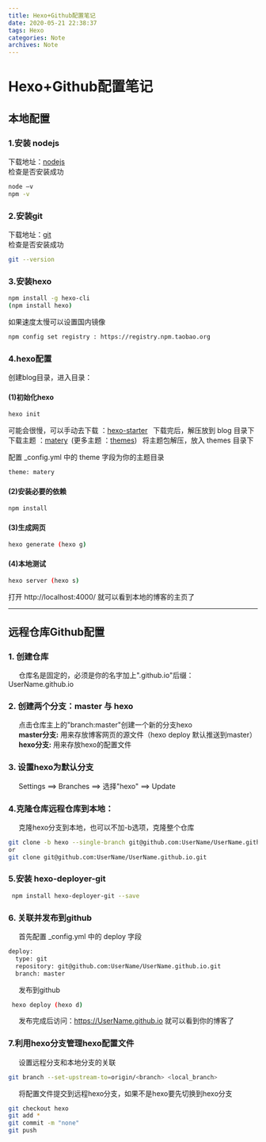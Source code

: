 ```yaml
---
title: Hexo+Github配置笔记
date: 2020-05-21 22:38:37
tags: Hexo
categories: Note
archives: Note
---
```

# Hexo+Github配置笔记
<!-- more -->

## 本地配置
### 1.安装 nodejs
下载地址：[nodejs](https://nodejs.org/) <br>
检查是否安装成功
```bash
node –v  
npm -v
```

### 2.安装git
下载地址：[git](https://git-scm.com/downloads) <br>
检查是否安装成功
```bash
git --version
```

### 3.安装hexo
```bash
npm install -g hexo-cli
(npm install hexo)
```

如果速度太慢可以设置国内镜像
```bash
npm config set registry : https://registry.npm.taobao.org
```

### 4.hexo配置
创建blog目录，进入目录：<br>
#### (1)初始化hexo
```bash
hexo init
```
可能会很慢，可以手动去下载 ：[hexo-starter](https://github.com/hexojs/hexo-starter) &ensp;下载完后，解压放到 blog 目录下<br>
下载主题 ：[matery](https://github.com/blinkfox/hexo-theme-matery)&ensp;(更多主题 ：[themes](https://hexo.io/themes/))  &ensp;将主题包解压，放入 themes 目录下 <br>

配置 _config.yml 中的 theme 字段为你的主题目录 <br>
```bash
theme: matery
```

#### (2)安装必要的依赖
``` bash
npm install
```
#### (3)生成网页
``` bash
hexo generate (hexo g)
```
#### (4)本地测试
``` bash
hexo server (hexo s)
```
打开 http://localhost:4000/ 就可以看到本地的博客的主页了


---
 ## 远程仓库Github配置  
 ### 1. 创建仓库
 &emsp;&ensp;仓库名是固定的，必须是你的名字加上".github.io"后缀：UserName.github.io
 ### 2. 创建两个分支：master 与 hexo
 &emsp;&ensp;点击仓库主上的"branch:master"创建一个新的分支hexo <br>
 &emsp;&ensp;**master分支:** 用来存放博客网页的源文件（hexo deploy 默认推送到master）<br>
 &emsp;&ensp;**hexo分支:** 用来存放hexo的配置文件
 ### 3. 设置hexo为默认分支
 &emsp;&ensp;Settings ==> Branches ==> 选择"hexo" ==> Update
 ### 4.克隆仓库远程仓库到本地：
  &emsp;&ensp;克隆hexo分支到本地，也可以不加-b选项，克隆整个仓库
 ```bash
 git clone -b hexo --single-branch git@github.com:UserName/UserName.github.io.git
 or
 git clone git@github.com:UserName/UserName.github.io.git
 ```
 ### 5.安装 hexo-deployer-git
 ```bash
  npm install hexo-deployer-git --save
 ```

 ### 6. 关联并发布到github
  &emsp;&ensp;首先配置 _config.yml 中的 deploy 字段
  ```bash
  deploy:
    type: git
    repository: git@github.com:UserName/UserName.github.io.git
    branch: master
  ```
 &emsp;&ensp;发布到github
 ```bash
  hexo deploy (hexo d)
 ```
 &emsp;&ensp;发布完成后访问：https://UserName.github.io 就可以看到你的博客了

 ### 7.利用hexo分支管理hexo配置文件
  &emsp;&ensp;设置远程分支和本地分支的关联
 ```bash
 git branch --set-upstream-to=origin/<branch> <local_branch>
 ```

 &emsp;&ensp;将配置文件提交到远程hexo分支，如果不是hexo要先切换到hexo分支
 ```bash
 git checkout hexo
 git add *
 git commit -m "none"
 git push
 ```
